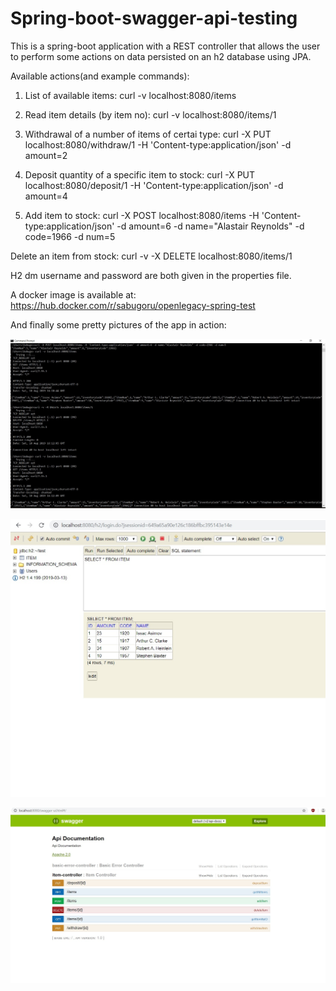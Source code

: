 # Spring-boot-swagger-api-testing

This is a spring-boot application with a REST controller that allows the user to perform some actions on data persisted on an h2 database using JPA.

Available actions(and example commands):

1. List of available items: curl -v localhost:8080/items

2. Read item details (by item no): curl -v localhost:8080/items/1

  3. Withdrawal of a number of items of certai type: curl -X PUT localhost:8080/withdraw/1 -H 'Content-type:application/json' -d amount=2
  
  4. Deposit quantity of a specific item to stock: curl -X PUT localhost:8080/deposit/1 -H 'Content-type:application/json' -d amount=4
  
  5. Add item to stock: curl -X POST localhost:8080/items -H 'Content-type:application/json' -d amount=6 -d name="Alastair Reynolds" -d code=1966 -d num=5
  
  Delete an item from stock: curl -v -X DELETE localhost:8080/items/1

H2 dm username and password are both given in the properties file.

A docker image is available at: https://hub.docker.com/r/sabugoru/openlegacy-spring-test

And finally some pretty pictures of the app in action:

![alt text](images/cmd.jpg)

![alt text](images/h2db.jpg)

![alt text](images/swagger.jpg)
